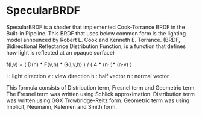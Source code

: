 # SpecularBRDF

SpecularBRDF is a shader that implemented Cook-Torrance BRDF in the Built-in Pipeline.
This BRDF that uses below common form is the lighting model announced by Robert L. Cook and Kenneth E. Torrance. (BRDF, Bidirectional Reflectance Distribution Function, is a function that defines how light is reflected at an opaque surface)

f(l,v) = ( D(h) * F(v,h) * G(l,v,h) ) / ( 4 * (n⋅l)* (n⋅v) )

l : light direction
v : view direction
h : half vector
n : normal vector

This formula consists of Distribution term, Fresnel term and Geometric term.
The Fresnel term was written using Schlick approximation.
Distribution term was written using GGX Trowbridge-Reitz form.
Geometric term was using Implicit, Neumann, Kelemen and Smith form.